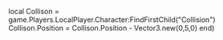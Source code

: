 local Collison = game.Players.LocalPlayer.Character:FindFirstChild("Collision")
Collison.Position = Collison.Position - Vector3.new(0,5,0)
end)
